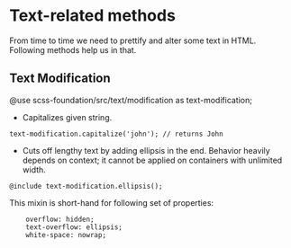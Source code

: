 
# Text-related methods

From time to time we need to prettify and alter some text in HTML. Following methods help us in that.

## Text Modification

@use scss-foundation/src/text/modification as text-modification;

- Capitalizes given string.
```
text-modification.capitalize('john'); // returns John
```

- Cuts off lengthy text by adding ellipsis in the end. Behavior heavily depends on context; it cannot be applied on containers with unlimited width.
```
@include text-modification.ellipsis();
```
This mixin is short-hand for following set of properties:
```
	overflow: hidden;
	text-overflow: ellipsis;
	white-space: nowrap;
```
